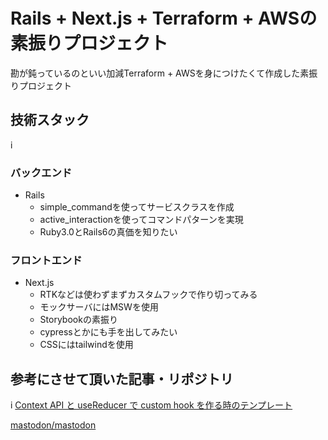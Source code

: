 # Rails + Next.js + Terraform + AWSの素振りプロジェクト

勘が鈍っているのといい加減Terraform + AWSを身につけたくて作成した素振りプロジェクト

## 技術スタック
i
### バックエンド

- Rails
  - simple_commandを使ってサービスクラスを作成
  - active_interactionを使ってコマンドパターンを実現
  - Ruby3.0とRails6の真価を知りたい

### フロントエンド

- Next.js
  - RTKなどは使わずまずカスタムフックで作り切ってみる
  - モックサーバにはMSWを使用
  - Storybookの素振り
  - cypressとかにも手を出してみたい
  - CSSにはtailwindを使用

## 参考にさせて頂いた記事・リポジトリ
i
[Context API と useReducer で custom hook を作る時のテンプレート](https://blog.ojisan.io/context-reducer-custom-hook/)

[mastodon/mastodon](https://github.com/mastodon/mastodon)
